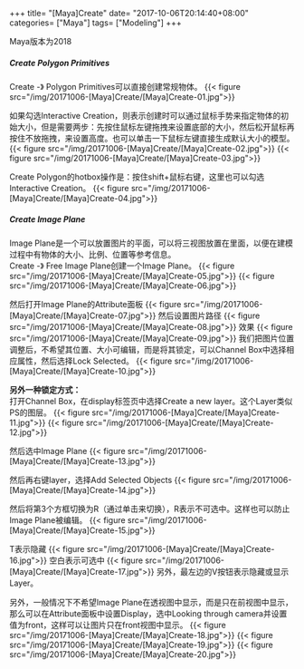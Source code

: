 +++
title= "[Maya]Create"
date= "2017-10-06T20:14:40+08:00"
categories= ["Maya"]
tags= ["Modeling"]
+++


Maya版本为2018
##### Create Polygon Primitives
Create -》 Polygon Primitives可以直接创建常规物体。
{{< figure src="/img/20171006-[Maya]Create/[Maya]Create-01.jpg">}}

如果勾选Interactive Creation，则表示创建时可以通过鼠标手势来指定物体的初始大小，但是需要两步：先按住鼠标左键拖拽来设置底部的大小，然后松开鼠标再按住不放拖拽，来设置高度。也可以单击一下鼠标左键直接生成默认大小的模型。
{{< figure src="/img/20171006-[Maya]Create/[Maya]Create-02.jpg">}}
{{< figure src="/img/20171006-[Maya]Create/[Maya]Create-03.jpg">}}

Create Polygon的hotbox操作是：按住shift+鼠标右键，这里也可以勾选Interactive Creation。
{{< figure src="/img/20171006-[Maya]Create/[Maya]Create-04.jpg">}}

##### Create Image Plane
Image Plane是一个可以放置图片的平面，可以将三视图放置在里面，以便在建模过程中有物体的大小、比例、位置等参考信息。  
Create -》 Free Image Plane创建一个Image Plane。
{{< figure src="/img/20171006-[Maya]Create/[Maya]Create-05.jpg">}}
{{< figure src="/img/20171006-[Maya]Create/[Maya]Create-06.jpg">}}

然后打开Image Plane的Attribute面板
{{< figure src="/img/20171006-[Maya]Create/[Maya]Create-07.jpg">}}
然后设置图片路径
{{< figure src="/img/20171006-[Maya]Create/[Maya]Create-08.jpg">}}
效果
{{< figure src="/img/20171006-[Maya]Create/[Maya]Create-09.jpg">}}
我们把图片位置调整后，不希望其位置、大小可编辑，而是将其锁定，可以Channel Box中选择相应属性，然后选择Lock Selected。
{{< figure src="/img/20171006-[Maya]Create/[Maya]Create-10.jpg">}}

**另外一种锁定方式：**  
打开Channel Box，在display标签页中选择Create a new layer。这个Layer类似PS的图层。
{{< figure src="/img/20171006-[Maya]Create/[Maya]Create-11.jpg">}}
{{< figure src="/img/20171006-[Maya]Create/[Maya]Create-12.jpg">}}

然后选中Image Plane
{{< figure src="/img/20171006-[Maya]Create/[Maya]Create-13.jpg">}}

然后再右键layer，选择Add Selected Objects
{{< figure src="/img/20171006-[Maya]Create/[Maya]Create-14.jpg">}}

然后将第3个方框切换为R（通过单击来切换），R表示不可选中。这样也可以防止Image Plane被编辑。
{{< figure src="/img/20171006-[Maya]Create/[Maya]Create-15.jpg">}}

T表示隐藏
{{< figure src="/img/20171006-[Maya]Create/[Maya]Create-16.jpg">}}
空白表示可选中
{{< figure src="/img/20171006-[Maya]Create/[Maya]Create-17.jpg">}}
另外，最左边的V按钮表示隐藏或显示Layer。

另外，一般情况下不希望Image Plane在透视图中显示，而是只在前视图中显示，那么可以在Attribute面板中设置Display，选中Looking through camera并设置值为front，这样可以让图片只在front视图中显示。
{{< figure src="/img/20171006-[Maya]Create/[Maya]Create-18.jpg">}}
{{< figure src="/img/20171006-[Maya]Create/[Maya]Create-19.jpg">}}
{{< figure src="/img/20171006-[Maya]Create/[Maya]Create-20.jpg">}}

